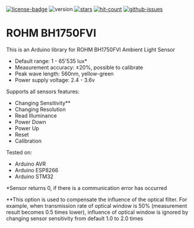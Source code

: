 [![license-badge][]][license] ![version] [![stars][]][stargazers] [![hit-count][]][count] [![github-issues][]][issues]

# ROHM BH1750FVI
This is an Arduino library for ROHM BH1750FVI Ambient Light Sensor

- Default range:        1 - 65'535 lux*
- Measurement accuracy: ±20%, possible to calibrate
- Peak wave length:     560nm, yellow-green
- Power supply voltage: 2.4 - 3.6v

Supports all sensors features:

- Changing Sensitivity**
- Changing Resolution
- Read Illuminance
- Power Down
- Power Up
- Reset
- Calibration

Tested on:

- Arduino AVR
- Arduino ESP8266
- Arduino STM32

*Sensor returns 0, if there is a communication error has occurred

**This option is used to compensate the influence of the optical filter. For example, when transmission rate of optical window is 50% (measurement result becomes 0.5 times lower), influence of optical window is ignored by changing sensor sensitivity from default 1.0 to 2.0 times

[license-badge]: https://img.shields.io/badge/License-GPLv3-blue.svg
[license]:       https://choosealicense.com/licenses/gpl-3.0/
[version]:       https://img.shields.io/badge/Version-1.2.3-green.svg
[stars]:         https://img.shields.io/github/stars/enjoyneering/BH1750FVI.svg
[stargazers]:    https://github.com/enjoyneering/BH1750FVI/stargazers
[hit-count]:     http://hits.dwyl.io/enjoyneering/BH1750FVI.svg
[count]:         http://hits.dwyl.io/enjoyneering/BH1750FVI/badges
[github-issues]: https://img.shields.io/github/issues/enjoyneering/BH1750FVI.svg
[issues]:        https://github.com/enjoyneering/BH1750FVI/issues/
